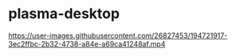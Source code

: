 # plasma-desktop


https://user-images.githubusercontent.com/26827453/194721917-3ec2ffbc-2b32-4738-a84e-a69ca41248af.mp4

